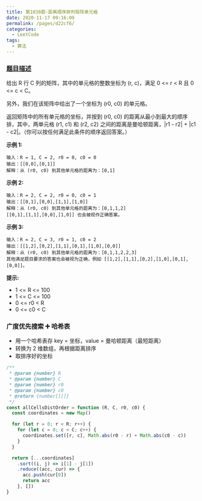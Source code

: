 ```yaml
---
title: 第1030题-距离顺序排列矩阵单元格
date: 2020-11-17 09:16:09
permalink: /pages/d22cf6/
categories:
  - LeetCode
tags:
  - 算法
---
```


### [题目描述](https://leetcode-cn.com/problems/matrix-cells-in-distance-order/)

给出 <span class="span-shadow">R</span> 行 <span class="span-shadow">C</span> 列的矩阵，其中的单元格的整数坐标为 <span class="span-shadow">(r, c)</span>，满足 <span class="span-shadow">0 <= r < R</span> 且 <span class="span-shadow">0 <= c < C</span>。

另外，我们在该矩阵中给出了一个坐标为 <span class="span-shadow">(r0, c0)</span> 的单元格。

返回矩阵中的所有单元格的坐标，并按到 <span class="span-shadow">(r0, c0)</span> 的距离从最小到最大的顺序排，其中，两单元格 <span class="span-shadow">(r1, c1)</span> 和 <span class="span-shadow">(r2, c2)</span> 之间的距离是曼哈顿距离，<span class="span-shadow">|r1 - r2| + |c1 - c2|</span>。（你可以按任何满足此条件的顺序返回答案。）

**示例 1:**

```
输入：R = 1, C = 2, r0 = 0, c0 = 0
输出：[[0,0],[0,1]]
解释：从 (r0, c0) 到其他单元格的距离为：[0,1]
```

<!-- more -->

**示例 2:**

```
输入：R = 2, C = 2, r0 = 0, c0 = 1
输出：[[0,1],[0,0],[1,1],[1,0]]
解释：从 (r0, c0) 到其他单元格的距离为：[0,1,1,2]
[[0,1],[1,1],[0,0],[1,0]] 也会被视作正确答案。
```

**示例 3:**

```
输入：R = 2, C = 3, r0 = 1, c0 = 2
输出：[[1,2],[0,2],[1,1],[0,1],[1,0],[0,0]]
解释：从 (r0, c0) 到其他单元格的距离为：[0,1,1,2,2,3]
其他满足题目要求的答案也会被视为正确，例如 [[1,2],[1,1],[0,2],[1,0],[0,1],[0,0]]。
```

**提示:**

- <span class="span-shadow">1 <= R <= 100</span>
- <span class="span-shadow">1 <= C <= 100</span>
- <span class="span-shadow">0 <= r0 < R</span>
- <span class="span-shadow">0 <= c0 < C</span>

### 广度优先搜索 ➕ 哈希表

- 用一个哈希表存 key = 坐标，value = 曼哈顿距离（最短距离）
- 转换为 2 维数组，再根据距离排序
- 取排序好的坐标

```JavaScript
/**
 * @param {number} R
 * @param {number} C
 * @param {number} r0
 * @param {number} c0
 * @return {number[][]}
 */
const allCellsDistOrder = function (R, C, r0, c0) {
  const coordinates = new Map()

  for (let r = 0; r < R; r++) {
    for (let c = 0; c < C; c++) {
      coordinates.set([r, c], Math.abs(r0 - r) + Math.abs(c0 - c))
    }
  }

  return [...coordinates]
    .sort((i, j) => i[1] - j[1])
    .reduce((acc, cur) => {
      acc.push(cur[0])
      return acc
    }, [])
}
```
